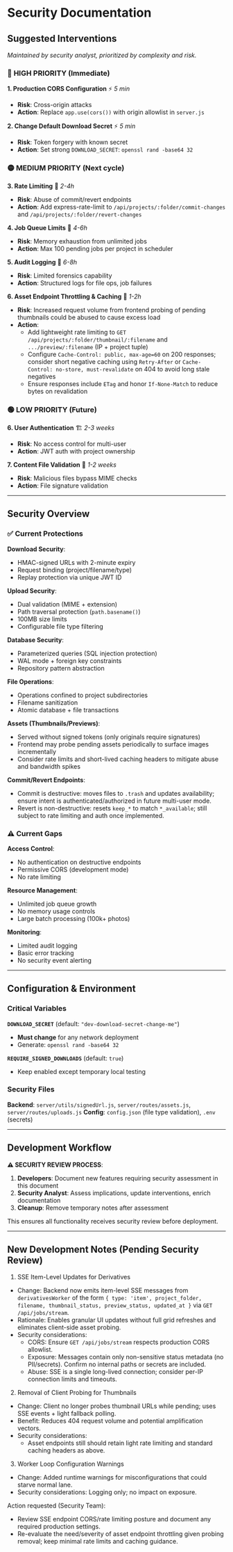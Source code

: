 # Security Documentation

## Suggested Interventions

*Maintained by security analyst, prioritized by complexity and risk.*

### 🔴 **HIGH PRIORITY** (Immediate)

**1. Production CORS Configuration** ⚡ *5 min*
- **Risk**: Cross-origin attacks
- **Action**: Replace `app.use(cors())` with origin allowlist in `server.js`

**2. Change Default Download Secret** ⚡ *5 min*  
- **Risk**: Token forgery with known secret
- **Action**: Set strong `DOWNLOAD_SECRET`: `openssl rand -base64 32`

### 🟡 **MEDIUM PRIORITY** (Next cycle)

**3. Rate Limiting** 🔧 *2-4h*
- **Risk**: Abuse of commit/revert endpoints
- **Action**: Add express-rate-limit to `/api/projects/:folder/commit-changes` and `/api/projects/:folder/revert-changes`

**4. Job Queue Limits** 🔧 *4-6h*
- **Risk**: Memory exhaustion from unlimited jobs
- **Action**: Max 100 pending jobs per project in scheduler

**5. Audit Logging** 🔧 *6-8h*
- **Risk**: Limited forensics capability
- **Action**: Structured logs for file ops, job failures

**6. Asset Endpoint Throttling & Caching** 🔧 *1-2h*
- **Risk**: Increased request volume from frontend probing of pending thumbnails could be abused to cause excess load
- **Action**:
  - Add lightweight rate limiting to `GET /api/projects/:folder/thumbnail/:filename` and `.../preview/:filename` (IP + project tuple)
  - Configure `Cache-Control: public, max-age=60` on 200 responses; consider short negative caching using `Retry-After` or `Cache-Control: no-store, must-revalidate` on 404 to avoid long stale negatives
  - Ensure responses include `ETag` and honor `If-None-Match` to reduce bytes on revalidation

### 🟢 **LOW PRIORITY** (Future)

**6. User Authentication** 🏗️ *2-3 weeks*
- **Risk**: No access control for multi-user
- **Action**: JWT auth with project ownership

**7. Content File Validation** 🔧 *1-2 weeks*
- **Risk**: Malicious files bypass MIME checks
- **Action**: File signature validation

---

## Security Overview

### ✅ **Current Protections**

**Download Security**:
- HMAC-signed URLs with 2-minute expiry
- Request binding (project/filename/type)
- Replay protection via unique JWT ID

**Upload Security**:
- Dual validation (MIME + extension)
- Path traversal protection (`path.basename()`)
- 100MB size limits
- Configurable file type filtering

**Database Security**:
- Parameterized queries (SQL injection protection)
- WAL mode + foreign key constraints
- Repository pattern abstraction

**File Operations**:
- Operations confined to project subdirectories
- Filename sanitization
- Atomic database + file transactions

**Assets (Thumbnails/Previews)**:
- Served without signed tokens (only originals require signatures)
- Frontend may probe pending assets periodically to surface images incrementally
- Consider rate limits and short-lived caching headers to mitigate abuse and bandwidth spikes

**Commit/Revert Endpoints**:
- Commit is destructive: moves files to `.trash` and updates availability; ensure intent is authenticated/authorized in future multi-user mode.
- Revert is non-destructive: resets `keep_*` to match `*_available`; still subject to rate limiting and auth once implemented.

### ⚠️ **Current Gaps**

**Access Control**:
- No authentication on destructive endpoints
- Permissive CORS (development mode)
- No rate limiting

**Resource Management**:
- Unlimited job queue growth
- No memory usage controls
- Large batch processing (100k+ photos)

**Monitoring**:
- Limited audit logging
- Basic error tracking
- No security event alerting

---

## Configuration & Environment

### Critical Variables

**`DOWNLOAD_SECRET`** (default: `"dev-download-secret-change-me"`)
- **Must change** for any network deployment
- Generate: `openssl rand -base64 32`

**`REQUIRE_SIGNED_DOWNLOADS`** (default: `true`)
- Keep enabled except temporary local testing

### Security Files

**Backend**: `server/utils/signedUrl.js`, `server/routes/assets.js`, `server/routes/uploads.js`
**Config**: `config.json` (file type validation), `.env` (secrets)

---

## Development Workflow

**⚠️ SECURITY REVIEW PROCESS**:

1. **Developers**: Document new features requiring security assessment in this document
2. **Security Analyst**: Assess implications, update interventions, enrich documentation  
3. **Cleanup**: Remove temporary notes after assessment

This ensures all functionality receives security review before deployment.

---

## New Development Notes (Pending Security Review)

1) SSE Item-Level Updates for Derivatives

- Change: Backend now emits item-level SSE messages from `derivativesWorker` of the form `{ type: 'item', project_folder, filename, thumbnail_status, preview_status, updated_at }` via `GET /api/jobs/stream`.
- Rationale: Enables granular UI updates without full grid refreshes and eliminates client-side asset probing.
- Security considerations:
  - CORS: Ensure `GET /api/jobs/stream` respects production CORS allowlist.
  - Exposure: Messages contain only non-sensitive status metadata (no PII/secrets). Confirm no internal paths or secrets are included.
  - Abuse: SSE is a single long-lived connection; consider per-IP connection limits and timeouts.

2) Removal of Client Probing for Thumbnails

- Change: Client no longer probes thumbnail URLs while pending; uses SSE events + light fallback polling.
- Benefit: Reduces 404 request volume and potential amplification vectors.
- Security considerations:
  - Asset endpoints still should retain light rate limiting and standard caching headers as above.

3) Worker Loop Configuration Warnings

- Change: Added runtime warnings for misconfigurations that could starve normal lane.
- Security considerations: Logging only; no impact on exposure.

Action requested (Security Team):

- Review SSE endpoint CORS/rate limiting posture and document any required production settings.
- Re-evaluate the need/severity of asset endpoint throttling given probing removal; keep minimal rate limits and caching guidance.
